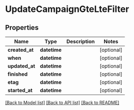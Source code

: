 # UpdateCampaignGteLteFilter

## Properties
Name | Type | Description | Notes
------------ | ------------- | ------------- | -------------
**created_at** | **datetime** |  | [optional] 
**when** | **datetime** |  | [optional] 
**updated_at** | **datetime** |  | [optional] 
**finished** | **datetime** |  | [optional] 
**etag** | **datetime** |  | [optional] 
**started_at** | **datetime** |  | [optional] 

[[Back to Model list]](../README.md#documentation-for-models) [[Back to API list]](../README.md#documentation-for-api-endpoints) [[Back to README]](../README.md)


